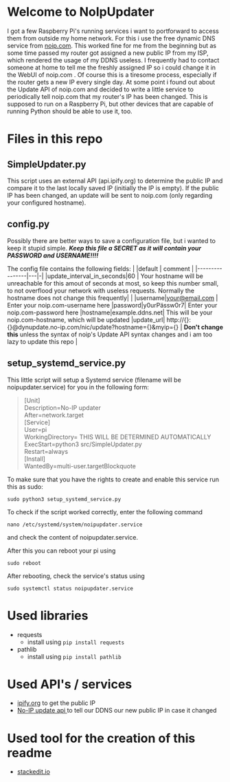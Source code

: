 # Welcome to NoIpUpdater

 I got a few Raspberry Pi's running services i want to portforward to access them from outside my home network. For this i use the free dynamic DNS service from [noip.com](noip.com).  This worked fine for me from the beginning but as some time passed my router got assigned a new public IP from my ISP, which rendered the usage of my DDNS useless. I frequently had to contact someone at home to tell me the freshly assigned IP so i could change it in the WebUI of noip.com .  Of course this is a tiresome process, especially if the router gets a new IP every single day. At some point i found out about the Update API of noip.com and decided to write a little service to periodically tell noip.com that my router's IP has been changed. 
 This is supposed to run on a Raspberry Pi, but other devices that are capable of running Python should be able to use it, too.    

# Files in this repo

## SimpleUpdater.py

This script uses an external API (api.ipify.org) to determine the public IP and compare it to the last locally saved IP (initially the IP is empty). If the public IP has been changed, an update will be sent to noip.com (only regarding your configured hostname).

## config.py

Possibly there are better ways to save a configuration file, but i wanted to keep it stupid simple.
***Keep this file a SECRET as it will contain your PASSWORD and USERNAME!!!!***

The config file contains the following fields:
|                |default                         | comment |
|----------------|---|-|
|update_interval_in_seconds|60 | Your hostname will be unreachable for this amout of seconds at most, so keep this number small, to not overflood your network with useless requests. Normally the hostname does not change this frequently|            |
|username|your@email.com            | Enter your noip.com-username here
|password|y0urPässw0r7| Enter your noip.com-password here
|hostname|example.ddns.net| This will be your noip.com-hostname, which will be updated
|update_url| http://{}:{}@dynupdate.no-ip.com/nic/update?hostname={}&myip={} | **Don't change this** unless the syntax of noip's Update API syntax changes and i am too lazy to update this repo |



## setup_systemd_service.py

This little script will setup a Systemd service (filename will be noipupdater.service) for you in the following form: 


> [Unit]  
Description=No-IP updater  
After=network.target    
[Service]  
User=pi  
WorkingDirectory= THIS WILL BE DETERMINED AUTOMATICALLY  
ExecStart=python3 src/SimpleUpdater.py  
Restart=always   
[Install]  
WantedBy=multi-user.targetBlockquote

To make sure that you have the rights to create and enable this service run this as sudo:

    sudo python3 setup_systemd_service.py

To check if the script worked correctly, enter the following command

    nano /etc/systemd/system/noipupdater.service
and check the content of noipupdater.service. 

After this you can reboot your pi using

    sudo reboot
After rebooting, check the service's status using

    sudo systemctl status noipupdater.service

# Used libraries

 - requests 
	 - install using `pip install requests`
 - pathlib
	 - install using `pip install pathlib`

# Used API's / services

 - [ipify.org](https://www.ipify.org) to get the public IP
 - [No-IP update api ](https://www.noip.com/integrate/request) to tell our DDNS our new public IP in case it changed

# Used tool for the creation of this readme

 - [stackedit.io](https://stackedit.io)
